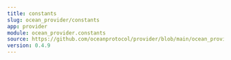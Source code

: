 ```yaml
---
title: constants
slug: ocean_provider/constants
app: provider
module: ocean_provider.constants
source: https://github.com/oceanprotocol/provider/blob/main/ocean_provider/constants.py
version: 0.4.9
---
```

